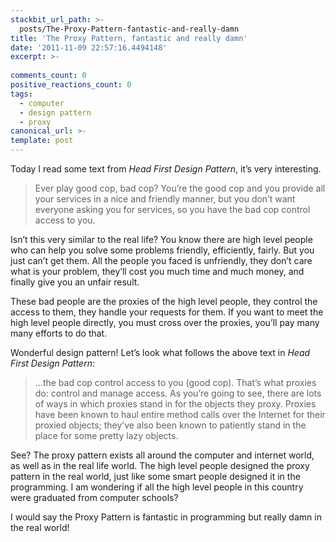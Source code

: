 ```yaml
---
stackbit_url_path: >-
  posts/The-Proxy-Pattern-fantastic-and-really-damn
title: 'The Proxy Pattern, fantastic and really damn'
date: '2011-11-09 22:57:16.4494148'
excerpt: >-
  
comments_count: 0
positive_reactions_count: 0
tags: 
  - computer
  - design pattern
  - proxy
canonical_url: >-
template: post
---
```

<p>Today I read some text from <em>Head First Design Pattern</em>, it’s very interesting.</p>  <blockquote>   <p>Ever play good cop, bad cop? You’re the good cop and you provide all your services in a nice and friendly manner, but you don’t want everyone asking you for services, so you have the bad cop control access to you. </p> </blockquote>  <p>Isn’t this very similar to the real life? You know there are high level people who can help you solve some problems friendly, efficiently, fairly. But you just can’t get them. All the people you faced is unfriendly, they don’t care what is your problem, they’ll cost you much time and much money, and finally give you an unfair result. </p>  <p>These bad people are the proxies of the high level people, they control the access to them, they handle your requests for them. If you want to meet the high level people directly, you must cross over the proxies, you’ll pay many many efforts to do that.</p>  <p>Wonderful design pattern! Let’s look what follows the above text in <em>Head First Design Pattern</em>:</p>  <blockquote>   <p>…the bad cop control access to you (good cop). That’s what proxies do: control and manage access. As you’re going to see, there are lots of ways in which proxies stand in for the objects they proxy. Proxies have been known to haul entire method calls over the Internet for their proxied objects; they’ve also been known to patiently stand in the place for some pretty lazy objects.</p> </blockquote>  <p>See? The proxy pattern exists all around the computer and internet world, as well as in the real life world. The high level people designed the proxy pattern in the real world, just like some smart people designed it in the programming. I am wondering if all the high level people in this country were graduated from computer schools?</p>  <p>I would say the Proxy Pattern is fantastic in programming but really damn in the real world!</p>